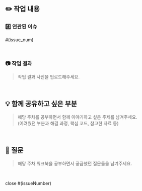 ## ✏️ 작업 내용

### #️⃣ 연관된 이슈

#(issue_num)

<br/>

### 📷 작업 결과

> 작업 결과 사진을 업로드해주세요.

<br/>

## 💡 함께 공유하고 싶은 부분

> 해당 주차를 공부하면서 함께 이야기하고 싶은 주제를 남겨주세요. <br/>
> (어려웠던 부분과 해결 과정, 핵심 코드, 참고한 자료 등)

<br/>

## 🤔 질문

> 해당 주차 워크북을 공부하면서 궁금했던 질문들을 남겨주세요.

<br/>

close #(issueNumber)
